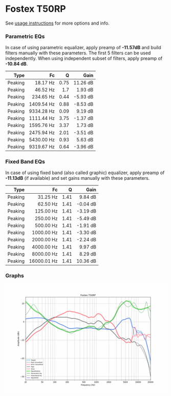 # Fostex T50RP
See [usage instructions](https://github.com/jaakkopasanen/AutoEq#usage) for more options and info.

### Parametric EQs
In case of using parametric equalizer, apply preamp of **-11.57dB** and build filters manually
with these parameters. The first 5 filters can be used independently.
When using independent subset of filters, apply preamp of **-10.84 dB**.

| Type    | Fc         |    Q | Gain     |
|--------:|-----------:|-----:|---------:|
| Peaking | 18.17 Hz   | 0.75 | 11.26 dB |
| Peaking | 46.52 Hz   | 1.7  | 1.93 dB  |
| Peaking | 234.65 Hz  | 0.44 | -5.93 dB |
| Peaking | 1409.54 Hz | 0.88 | -8.53 dB |
| Peaking | 9334.28 Hz | 0.09 | 9.19 dB  |
| Peaking | 1111.44 Hz | 3.75 | -1.37 dB |
| Peaking | 1595.76 Hz | 3.37 | 1.73 dB  |
| Peaking | 2475.94 Hz | 2.01 | -3.51 dB |
| Peaking | 5430.00 Hz | 0.93 | 5.63 dB  |
| Peaking | 9319.67 Hz | 0.64 | -3.96 dB |

### Fixed Band EQs
In case of using fixed band (also called graphic) equalizer, apply preamp of **-11.13dB**
(if available) and set gains manually with these parameters.

| Type    | Fc          |    Q | Gain     |
|--------:|------------:|-----:|---------:|
| Peaking | 31.25 Hz    | 1.41 | 9.84 dB  |
| Peaking | 62.50 Hz    | 1.41 | -0.04 dB |
| Peaking | 125.00 Hz   | 1.41 | -3.19 dB |
| Peaking | 250.00 Hz   | 1.41 | -5.49 dB |
| Peaking | 500.00 Hz   | 1.41 | -1.91 dB |
| Peaking | 1000.00 Hz  | 1.41 | -3.30 dB |
| Peaking | 2000.00 Hz  | 1.41 | -2.24 dB |
| Peaking | 4000.00 Hz  | 1.41 | 9.97 dB  |
| Peaking | 8000.00 Hz  | 1.41 | 8.29 dB  |
| Peaking | 16000.01 Hz | 1.41 | 10.36 dB |

### Graphs
![](./Fostex%20T50RP.png)